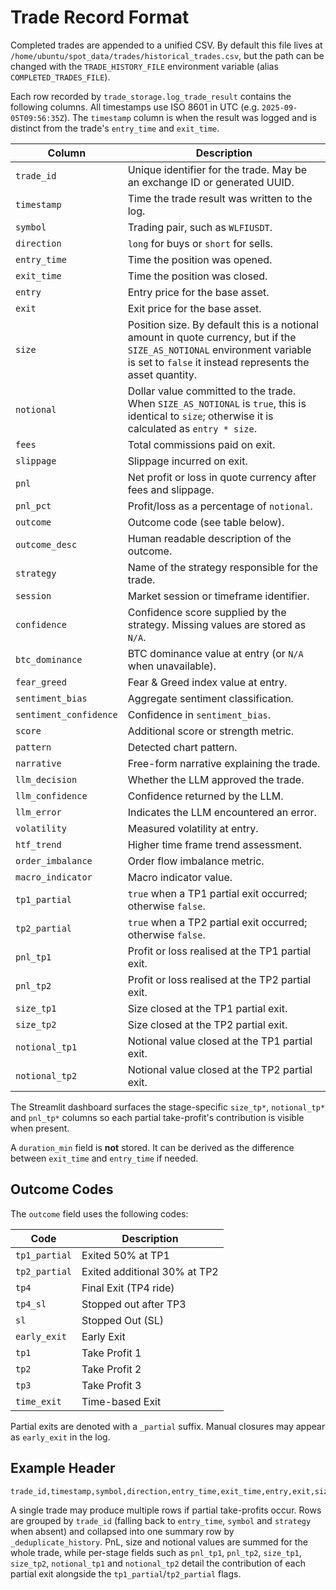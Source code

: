 # Trade Record Format

Completed trades are appended to a unified CSV. By default this file lives at `/home/ubuntu/spot_data/trades/historical_trades.csv`, but the path can be changed with the `TRADE_HISTORY_FILE` environment variable (alias `COMPLETED_TRADES_FILE`).

Each row recorded by `trade_storage.log_trade_result` contains the following columns. All timestamps use ISO 8601 in UTC (e.g. `2025-09-05T09:56:35Z`). The `timestamp` column is when the result was logged and is distinct from the trade's `entry_time` and `exit_time`.

| Column | Description |
| --- | --- |
| `trade_id` | Unique identifier for the trade. May be an exchange ID or generated UUID. |
| `timestamp` | Time the trade result was written to the log. |
| `symbol` | Trading pair, such as `WLFIUSDT`. |
| `direction` | `long` for buys or `short` for sells. |
| `entry_time` | Time the position was opened. |
| `exit_time` | Time the position was closed. |
| `entry` | Entry price for the base asset. |
| `exit` | Exit price for the base asset. |
| `size` | Position size. By default this is a notional amount in quote currency, but if the `SIZE_AS_NOTIONAL` environment variable is set to `false` it instead represents the asset quantity. |
| `notional` | Dollar value committed to the trade. When `SIZE_AS_NOTIONAL` is `true`, this is identical to `size`; otherwise it is calculated as `entry * size`. |
| `fees` | Total commissions paid on exit. |
| `slippage` | Slippage incurred on exit. |
| `pnl` | Net profit or loss in quote currency after fees and slippage. |
| `pnl_pct` | Profit/loss as a percentage of `notional`. |
| `outcome` | Outcome code (see table below). |
| `outcome_desc` | Human readable description of the outcome. |
| `strategy` | Name of the strategy responsible for the trade. |
| `session` | Market session or timeframe identifier. |
| `confidence` | Confidence score supplied by the strategy. Missing values are stored as `N/A`. |
| `btc_dominance` | BTC dominance value at entry (or `N/A` when unavailable). |
| `fear_greed` | Fear & Greed index value at entry. |
| `sentiment_bias` | Aggregate sentiment classification. |
| `sentiment_confidence` | Confidence in `sentiment_bias`. |
| `score` | Additional score or strength metric. |
| `pattern` | Detected chart pattern. |
| `narrative` | Free-form narrative explaining the trade. |
| `llm_decision` | Whether the LLM approved the trade. |
| `llm_confidence` | Confidence returned by the LLM. |
| `llm_error` | Indicates the LLM encountered an error. |
| `volatility` | Measured volatility at entry. |
| `htf_trend` | Higher time frame trend assessment. |
| `order_imbalance` | Order flow imbalance metric. |
| `macro_indicator` | Macro indicator value. |
| `tp1_partial` | `true` when a TP1 partial exit occurred; otherwise `false`. |
| `tp2_partial` | `true` when a TP2 partial exit occurred; otherwise `false`. |
| `pnl_tp1` | Profit or loss realised at the TP1 partial exit. |
| `pnl_tp2` | Profit or loss realised at the TP2 partial exit. |
| `size_tp1` | Size closed at the TP1 partial exit. |
| `size_tp2` | Size closed at the TP2 partial exit. |
| `notional_tp1` | Notional value closed at the TP1 partial exit. |
| `notional_tp2` | Notional value closed at the TP2 partial exit. |

The Streamlit dashboard surfaces the stage-specific `size_tp*`,
`notional_tp*` and `pnl_tp*` columns so each partial take-profit's
contribution is visible when present.

A `duration_min` field is **not** stored. It can be derived as the difference between `exit_time` and `entry_time` if needed.

## Outcome Codes

The `outcome` field uses the following codes:

| Code | Description |
| --- | --- |
| `tp1_partial` | Exited 50% at TP1 |
| `tp2_partial` | Exited additional 30% at TP2 |
| `tp4` | Final Exit (TP4 ride) |
| `tp4_sl` | Stopped out after TP3 |
| `sl` | Stopped Out (SL) |
| `early_exit` | Early Exit |
| `tp1` | Take Profit 1 |
| `tp2` | Take Profit 2 |
| `tp3` | Take Profit 3 |
| `time_exit` | Time-based Exit |

Partial exits are denoted with a `_partial` suffix. Manual closures may appear as `early_exit` in the log.

## Example Header

```
trade_id,timestamp,symbol,direction,entry_time,exit_time,entry,exit,size,notional,fees,slippage,pnl,pnl_pct,outcome,outcome_desc,strategy,session,confidence,btc_dominance,fear_greed,sentiment_bias,sentiment_confidence,score,pattern,narrative,llm_decision,llm_confidence,llm_error,volatility,htf_trend,order_imbalance,macro_indicator,tp1_partial,tp2_partial,pnl_tp1,pnl_tp2,size_tp1,size_tp2,notional_tp1,notional_tp2
```

A single trade may produce multiple rows if partial take-profits occur. Rows are grouped by `trade_id` (falling back to `entry_time`, `symbol` and `strategy` when absent) and collapsed into one summary row by `_deduplicate_history`. PnL, size and notional values are summed for the whole trade, while per-stage fields such as `pnl_tp1`, `pnl_tp2`, `size_tp1`, `size_tp2`, `notional_tp1` and `notional_tp2` detail the contribution of each partial exit alongside the `tp1_partial`/`tp2_partial` flags.
